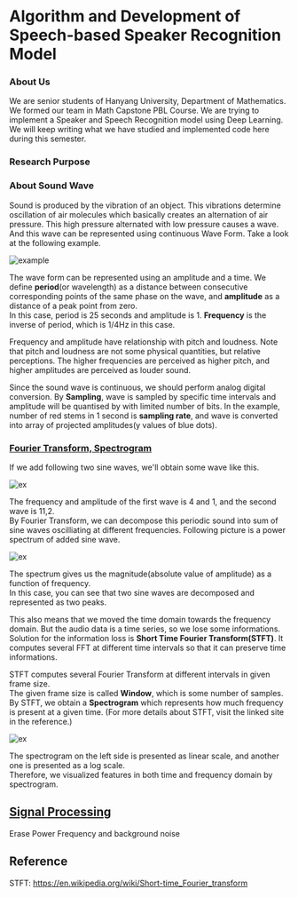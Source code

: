 # Algorithm and Development of Speech-based Speaker Recognition Model

### About Us
We are senior students of Hanyang University, Department of Mathematics. We formed our team in Math Capstone PBL Course. We are trying to implement a Speaker and Speech Recognition model using Deep Learning. We will keep writing what we have studied and implemented code here during this semester.

### Research Purpose


### About Sound Wave
Sound is produced by the vibration of an object. This vibrations determine oscillation of air molecules which basically creates an alternation of air pressure. This high pressure alternated with low pressure causes a wave. And this wave can be represented using continuous Wave Form. Take a look at the following example.

![example](https://user-images.githubusercontent.com/68213812/113739382-b37ad100-973a-11eb-8520-7cabcae8fab6.png)

The wave form can be represented using an amplitude and a time. We define __period__(or wavelength) as a distance between consecutive corresponding points of the same phase on the wave, and __amplitude__ as a distance of a peak point from zero.
<br>
In this case, period is 25 seconds and amplitude is 1. __Frequency__ is the inverse of period, which is 1/4Hz in this case.
<br>

Frequency and amplitude have relationship with pitch and loudness. Note that pitch and loudness are not some physical quantities, but relative perceptions. The higher frequencies are perceived as higher pitch, and higher amplitudes are perceived as louder sound.
<br>

Since the sound wave is continuous, we should perform analog digital conversion. By __Sampling__, wave is sampled by specific time intervals and amplitude will be quantised by with limited number of bits. In the example, number of red stems in 1 second is __sampling rate__, and wave is converted into array of projected amplitudes(y values of blue dots).


### [Fourier Transform, Spectrogram](https://github.com/imeunu/Capstone_PBL/blob/main/initiate/Visualize.ipynb)
If we add following two sine waves, we'll obtain some wave like this.

![ex](https://user-images.githubusercontent.com/68213812/113825060-7c003900-97bb-11eb-9ae9-bfb6069710fd.png)

The frequency and amplitude of the first wave is 4 and 1, and the second wave is 11,2.
<br>
By Fourier Transform, we can decompose this periodic sound into sum of sine waves oscilliating at different frequencies. Following picture is a power spectrum of added sine wave.

![ex](https://user-images.githubusercontent.com/68213812/113828672-a18f4180-97bf-11eb-8482-1ec4d230b611.png)

The spectrum gives us the magnitude(absolute value of amplitude) as a function of frequency.
<br>
In this case, you can see that two sine waves are decomposed and represented as two peaks. 

This also means that we moved the time domain towards the frequency domain. But the audio data is a time series, so we lose some informations. Solution for the information loss is __Short Time Fourier Transform(STFT)__. It computes several FFT at different time intervals so that it can preserve time informations.
<br>

STFT computes several Fourier Transform at different intervals in given frame size.
<br>
The given frame size is called __Window__, which is some number of samples. By STFT, we obtain a __Spectrogram__ which represents how much frequency is present at a given time. (For more details about STFT, visit the linked site in the reference.)

![ex](https://user-images.githubusercontent.com/68213812/113988351-5726c700-988a-11eb-9c30-d5feea970e67.png)

The spectrogram on the left side is presented as linear scale, and another one is presented as a log scale.
<br>
Therefore, we visualized features in both time and frequency domain by spectrogram.


## [Signal Processing](https://github.com/imeunu/Capstone_PBL/tree/main/Signal_Processing)
Erase Power Frequency and background noise

## Reference
STFT: https://en.wikipedia.org/wiki/Short-time_Fourier_transform

